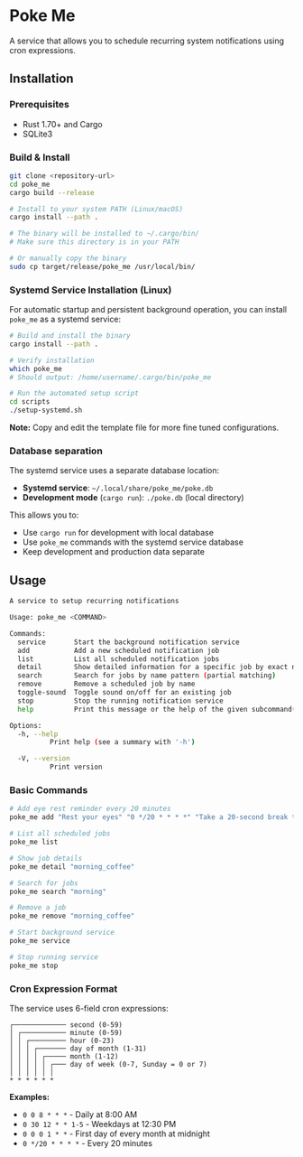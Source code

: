 # Poke Me

A service that allows you to schedule recurring system notifications using cron expressions. 

## Installation

### Prerequisites
- Rust 1.70+ and Cargo
- SQLite3

### Build & Install
```bash
git clone <repository-url>
cd poke_me
cargo build --release

# Install to your system PATH (Linux/macOS)
cargo install --path .

# The binary will be installed to ~/.cargo/bin/
# Make sure this directory is in your PATH

# Or manually copy the binary
sudo cp target/release/poke_me /usr/local/bin/
```

### Systemd Service Installation (Linux)

For automatic startup and persistent background operation, you can install `poke_me` as a systemd service:

```bash
# Build and install the binary
cargo install --path .

# Verify installation
which poke_me
# Should output: /home/username/.cargo/bin/poke_me

# Run the automated setup script
cd scripts
./setup-systemd.sh
```

**Note:** Copy and edit the template file for more fine tuned configurations.

### Database separation
The systemd service uses a separate database location:
- **Systemd service**: `~/.local/share/poke_me/poke.db`
- **Development mode** (`cargo run`): `./poke.db` (local directory)

This allows you to:
- Use `cargo run` for development with local database
- Use `poke_me` commands with the systemd service database
- Keep development and production data separate

## Usage

```bash
A service to setup recurring notifications

Usage: poke_me <COMMAND>

Commands:
  service       Start the background notification service
  add           Add a new scheduled notification job
  list          List all scheduled notification jobs
  detail        Show detailed information for a specific job by exact name
  search        Search for jobs by name pattern (partial matching)
  remove        Remove a scheduled job by name
  toggle-sound  Toggle sound on/off for an existing job
  stop          Stop the running notification service
  help          Print this message or the help of the given subcommand(s)

Options:
  -h, --help
          Print help (see a summary with '-h')

  -V, --version
          Print version
```
### Basic Commands

```bash
# Add eye rest reminder every 20 minutes
poke_me add "Rest your eyes" "0 */20 * * * *" "Take a 20-second break to rest your eyes" --sound # Sound is off by default

# List all scheduled jobs
poke_me list

# Show job details
poke_me detail "morning_coffee"

# Search for jobs
poke_me search "morning"

# Remove a job
poke_me remove "morning_coffee"

# Start background service
poke_me service

# Stop running service
poke_me stop
```

### Cron Expression Format

The service uses 6-field cron expressions:
```
┌───────────── second (0-59)
│ ┌─────────── minute (0-59)
│ │ ┌───────── hour (0-23)
│ │ │ ┌─────── day of month (1-31)
│ │ │ │ ┌───── month (1-12)
│ │ │ │ │ ┌─── day of week (0-7, Sunday = 0 or 7)
│ │ │ │ │ │
* * * * * *
```

**Examples:**
- `0 0 8 * * *` - Daily at 8:00 AM
- `0 30 12 * * 1-5` - Weekdays at 12:30 PM
- `0 0 0 1 * *` - First day of every month at midnight
- `0 */20 * * * *` - Every 20 minutes

